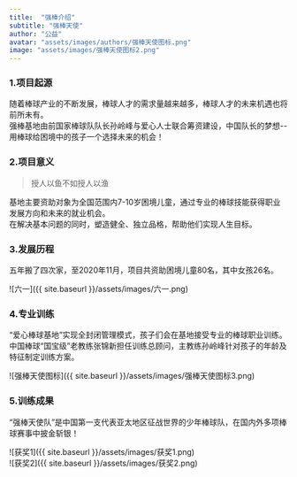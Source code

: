 ```yaml
---
title:  "强棒介绍"
subtitle: "强棒天使"
author: "公益"
avatar: "assets/images/authors/强棒天使图标.png"
image: "assets/images/强棒天使图标2.png"
---
```

### 1.项目起源  
随着棒球产业的不断发展，棒球人才的需求量越来越多，棒球人才的未来机遇也将前所未有。  
强棒基地由前国家棒球队队长孙岭峰与爱心人士联合筹资建设，中国队长的梦想--用棒球给困境中的孩子一个选择未来的机会！  

### 2.项目意义  
> 授人以鱼不如授人以渔  

基地主要资助对象为全国范围内7-10岁困境儿童，通过专业的棒球技能获得职业发展方向和未来的就业机会。  
在解决基本问题的同时，塑造健全、独立品格，帮助他们实现人生目标。  
    
### 3.发展历程  
五年搬了四次家，至2020年11月，项目共资助困境儿童80名，其中女孩26名。  

![六一]({{ site.baseurl }}/assets/images/六一.png)  

### 4.专业训练  
“爱心棒球基地”实现全封闭管理模式，孩子们会在基地接受专业的棒球职业训练。  
中国棒球“国宝级”老教练张锦新担任训练总顾问，主教练孙岭峰针对孩子的年龄及特征制定训练方案。  

![强棒天使图标]({{ site.baseurl }}/assets/images/强棒天使图标3.png) 

### 5.训练成果  
“强棒天使队”是中国第一支代表亚太地区征战世界的少年棒球队，在国内外多项棒球赛事中披金斩银！  

![获奖1]({{ site.baseurl }}/assets/images/获奖1.png)  
![获奖2]({{ site.baseurl }}/assets/images/获奖2.png)

